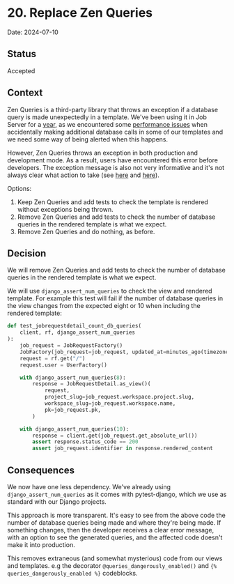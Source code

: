 # 20. Replace Zen Queries

Date: 2024-07-10

## Status

Accepted

## Context

Zen Queries is a third-party library that throws an exception if a database query is made unexpectedly in a template. We've been using it in Job Server for a [year](https://github.com/opensafely-core/job-server/commit/baee5890f2652aab9d1a95faf0651cd8ec8dd304), as we encountered some [performance issues](https://github.com/opensafely-core/job-server/pull/3591/commits/0ebf4e7bd8d2a3621d27e5ee1091e0d1f114d5af) when accidentally making additional database calls in some of our templates and we need some way of being alerted when this happens.

However, Zen Queries throws an exception in both production and development mode. As a result, users have encountered this error before developers. The exception message is also not very informative and it's not always clear what action to take (see [here](https://bennettoxford.slack.com/archives/C069SADHP1Q/p1708035538382269) and [here](https://bennettoxford.slack.com/archives/C069SADHP1Q/p1708946787197529)).

Options:
1. Keep Zen Queries and add tests to check the template is rendered without exceptions being thrown.
1. Remove Zen Queries and add tests to check the number of database queries in the rendered template is what we expect.
1. Remove Zen Queries and do nothing, as before.

## Decision

We will remove Zen Queries and add tests to check the number of database queries in the rendered template is what we expect.

We will use `django_assert_num_queries` to check the view and rendered template. For example this test will fail if the number of database queries in the view changes from the expected eight or 10 when including the rendered template:

```python
def test_jobrequestdetail_count_db_queries(
    client, rf, django_assert_num_queries
):
    job_request = JobRequestFactory()
    JobFactory(job_request=job_request, updated_at=minutes_ago(timezone.now(), 31))
    request = rf.get("/")
    request.user = UserFactory()

    with django_assert_num_queries(8):
        response = JobRequestDetail.as_view()(
            request,
            project_slug=job_request.workspace.project.slug,
            workspace_slug=job_request.workspace.name,
            pk=job_request.pk,
        )

    with django_assert_num_queries(10):
        response = client.get(job_request.get_absolute_url())
        assert response.status_code == 200
        assert job_request.identifier in response.rendered_content
```

## Consequences

We now have one less dependency. We've already using `django_assert_num_queries` as it comes with pytest-django, which we use as standard with our Django projects.

This approach is more transparent. It's easy to see from the above code the number of database queries being made and where they're being made. If something changes, then the developer receives a clear error message, with an option to see the generated queries, and the affected code doesn't make it into production.

This removes extraneous (and somewhat mysterious) code from our views and templates. e.g the decorator `@queries_dangerously_enabled()` and `{% queries_dangerously_enabled %}` codeblocks.
